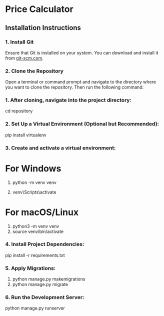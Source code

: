# Price Calculator

## Installation Instructions

### 1. Install Git

Ensure that Git is installed on your system. You can download and install it from [git-scm.com](https://git-scm.com/).

### 2. Clone the Repository

Open a terminal or command prompt and navigate to the directory where you want to clone the repository. Then run the following command:

### 1. After cloning, navigate into the project directory:

cd repository

### 2. Set Up a Virtual Environment (Optional but Recommended):

pip install virtualenv

### 3. Create and activate a virtual environment:

# For Windows

1. python -m venv venv

2. venv\Scripts\activate

# For macOS/Linux
1. python3 -m venv venv
2. source venv/bin/activate

### 4. Install Project Dependencies:

pip install -r requirements.txt

### 5. Apply Migrations:

1. python manage.py makemigrations
2. python manage.py migrate

### 6. Run the Development Server:

python manage.py runserver

